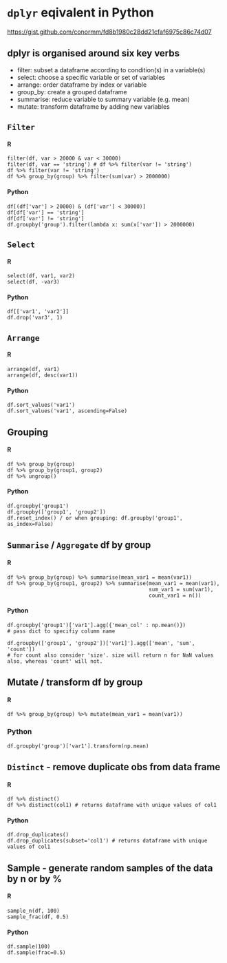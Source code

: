 # `dplyr` eqivalent in Python 

<https://gist.github.com/conormm/fd8b1980c28dd21cfaf6975c86c74d07> 

## dplyr is organised around six key verbs

+ filter: subset a dataframe according to condition(s) in a variable(s)
+ select: choose a specific variable or set of variables
+ arrange: order dataframe by index or variable
+ group_by: create a grouped dataframe
+ summarise: reduce variable to summary variable (e.g. mean)
+ mutate: transform dataframe by adding new variables 

## `Filter`

#### R

```
filter(df, var > 20000 & var < 30000) 
filter(df, var == 'string') # df %>% filter(var != 'string')
df %>% filter(var != 'string')
df %>% group_by(group) %>% filter(sum(var) > 2000000)
```

#### Python 

```
df[(df['var'] > 20000) & (df['var'] < 30000)]
df[df['var'] == 'string']
df[df['var'] != 'string']
df.groupby('group').filter(lambda x: sum(x['var']) > 2000000)
```

## `Select`

#### R

```
select(df, var1, var2)
select(df, -var3)
```

#### Python

```
df[['var1', 'var2']]
df.drop('var3', 1)
```

## `Arrange`

#### R 

```
arrange(df, var1)
arrange(df, desc(var1))
``` 

#### Python 

```
df.sort_values('var1')
df.sort_values('var1', ascending=False)
```

## Grouping  

#### R

```
df %>% group_by(group) 
df %>% group_by(group1, group2)
df %>% ungroup()
```

#### Python  

```
df.groupby('group1')
df.groupby(['group1', 'group2'])
df.reset_index() / or when grouping: df.groupby('group1', as_index=False)
```


## `Summarise` / `Aggregate` df by group  

#### R

```
df %>% group_by(group) %>% summarise(mean_var1 = mean(var1))
df %>% group_by(group1, group2) %>% summarise(mean_var1 = mean(var1), 
                                              sum_var1 = sum(var1), 
                                              count_var1 = n())
```

#### Python

```
df.groupby('group1')['var1'].agg({'mean_col' : np.mean()}) 
# pass dict to specifiy column name

df.groupby(['group1', 'group2'])['var1]'].agg(['mean', 'sum', 'count']) 
# for count also consider 'size'. size will return n for NaN values also, whereas 'count' will not.
```

## Mutate / transform df by group

#### R

```
df %>% group_by(group) %>% mutate(mean_var1 = mean(var1))
```

### Python

```
df.groupby('group')['var1'].transform(np.mean)
```

## `Distinct` - remove duplicate obs from data frame

#### R

```
df %>% distinct()
df %>% distinct(col1) # returns dataframe with unique values of col1
```

#### Python

```
df.drop_duplicates()
df.drop_duplicates(subset='col1') # returns dataframe with unique values of col1
```

## Sample - generate random samples of the data by n or by %                   

#### R

```
sample_n(df, 100)
sample_frac(df, 0.5)
```

#### Python

```
df.sample(100)
df.sample(frac=0.5)                   
```

